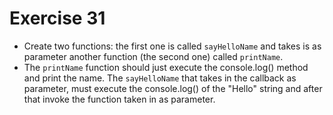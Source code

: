 # Exercise 31

* Create two functions: the first one is called `sayHelloName` and takes is as parameter another function (the second one) called `printName`.
* The `printName` function should just execute the console.log() method and print the name. The `sayHelloName` that takes in the callback as parameter, must execute the console.log() of the "Hello" string and after that invoke the function taken in as parameter.

